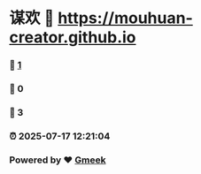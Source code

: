 # 谋欢 :link: https://mouhuan-creator.github.io 
### :page_facing_up: [1](https://mouhuan-creator.github.io/tag.html) 
### :speech_balloon: 0 
### :hibiscus: 3 
### :alarm_clock: 2025-07-17 12:21:04 
### Powered by :heart: [Gmeek](https://github.com/Meekdai/Gmeek)
